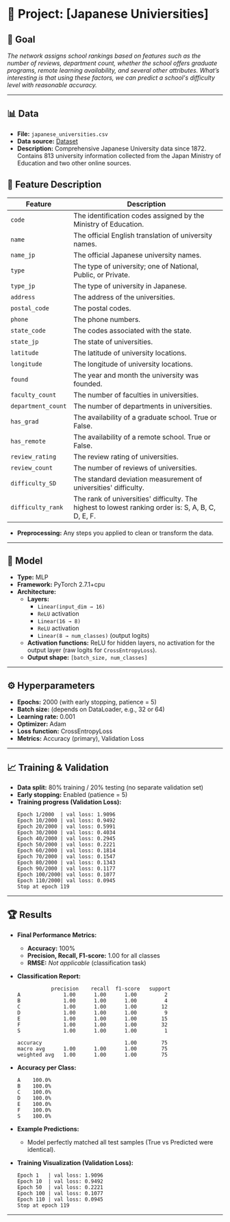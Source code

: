 # 📌 Project: [Japanese Univiersities]

## 🎯 Goal
*The network assigns school rankings based on features such as the number of reviews, department count, whether the school offers graduate programs, remote learning availability, and several other attributes. What’s interesting is that using these factors, we can predict a school's difficulty level with reasonable accuracy.*

---

## 📊 Data
- **File:** `japanese_universities.csv`  
- **Data source:** [Dataset](https://www.kaggle.com/datasets/webdevbadger/japanese-universities)  
- **Description:** Comprehensive Japanese University data since 1872. Contains 813 university information collected from the Japan Ministry of Education and two other online sources.

## 📄 Feature Description

| Feature | Description |
|---------|-------------|
| `code` | The identification codes assigned by the Ministry of Education. |
| `name` | The official English translation of university names. |
| `name_jp` | The official Japanese university names. |
| `type` | The type of university; one of National, Public, or Private. |
| `type_jp` | The type of university in Japanese. |
| `address` | The address of the universities. |
| `postal_code` | The postal codes. |
| `phone` | The phone numbers. |
| `state_code` | The codes associated with the state. |
| `state_jp` | The state of universities. |
| `latitude` | The latitude of university locations. |
| `longitude` | The longitude of university locations. |
| `found` | The year and month the university was founded. |
| `faculty_count` | The number of faculties in universities. |
| `department_count` | The number of departments in universities. |
| `has_grad` | The availability of a graduate school. True or False. |
| `has_remote` | The availability of a remote school. True or False. |
| `review_rating` | The review rating of universities. |
| `review_count` | The number of reviews of universities. |
| `difficulty_SD` | The standard deviation measurement of universities' difficulty. |
| `difficulty_rank` | The rank of universities' difficulty. The highest to lowest ranking order is: S, A, B, C, D, E, F. |


- **Preprocessing:** Any steps you applied to clean or transform the data.  

---

## 🧠 Model
- **Type:** MLP 
- **Framework:** PyTorch 2.7.1+cpu
- **Architecture:**  
  - **Layers:**  
    - `Linear(input_dim → 16)`  
    - `ReLU` activation  
    - `Linear(16 → 8)`  
    - `ReLU` activation  
    - `Linear(8 → num_classes)` (output logits)  
  - **Activation functions:** ReLU for hidden layers, no activation for the output layer (raw logits for `CrossEntropyLoss`).  
  - **Output shape:** `[batch_size, num_classes]`  

---

## ⚙️ Hyperparameters
- **Epochs:**  2000 (with early stopping, patience = 5)
- **Batch size:**  (depends on DataLoader, e.g., 32 or 64)
- **Learning rate:**  0.001
- **Optimizer:**  Adam
- **Loss function:**  CrossEntropyLoss
- **Metrics:**  Accuracy (primary), Validation Loss

---

## 📈 Training & Validation
- **Data split:** 80% training / 20% testing (no separate validation set)  
- **Early stopping:** Enabled (patience = 5)  
- **Training progress (Validation Loss):**  
    ```
    Epoch 1/2000  | val loss: 1.9096
    Epoch 10/2000 | val loss: 0.9492
    Epoch 20/2000 | val loss: 0.5991
    Epoch 30/2000 | val loss: 0.4034
    Epoch 40/2000 | val loss: 0.2945
    Epoch 50/2000 | val loss: 0.2221
    Epoch 60/2000 | val loss: 0.1814
    Epoch 70/2000 | val loss: 0.1547
    Epoch 80/2000 | val loss: 0.1343
    Epoch 90/2000 | val loss: 0.1177
    Epoch 100/2000| val loss: 0.1077
    Epoch 110/2000| val loss: 0.0945
    Stop at epoch 119
    ```

---

## 🏆 Results

- **Final Performance Metrics:**
    - **Accuracy:** 100%
    - **Precision, Recall, F1-score:** 1.00 for all classes
    - **RMSE:** *Not applicable* (classification task)

- **Classification Report:**
    ```
               precision    recall  f1-score   support
    A              1.00      1.00      1.00         2
    B              1.00      1.00      1.00         4
    C              1.00      1.00      1.00        12
    D              1.00      1.00      1.00         9
    E              1.00      1.00      1.00        15
    F              1.00      1.00      1.00        32
    S              1.00      1.00      1.00         1

    accuracy                           1.00        75
    macro avg      1.00      1.00      1.00        75
    weighted avg   1.00      1.00      1.00        75
    ```

- **Accuracy per Class:**
    ```
    A    100.0%
    B    100.0%
    C    100.0%
    D    100.0%
    E    100.0%
    F    100.0%
    S    100.0%
    ```

- **Example Predictions:**
    - Model perfectly matched all test samples (True vs Predicted were identical).

- **Training Visualization (Validation Loss):**
    ```
    Epoch 1   | val loss: 1.9096
    Epoch 10  | val loss: 0.9492
    Epoch 50  | val loss: 0.2221
    Epoch 100 | val loss: 0.1077
    Epoch 110 | val loss: 0.0945
    Stop at epoch 119
    ```

 

---
